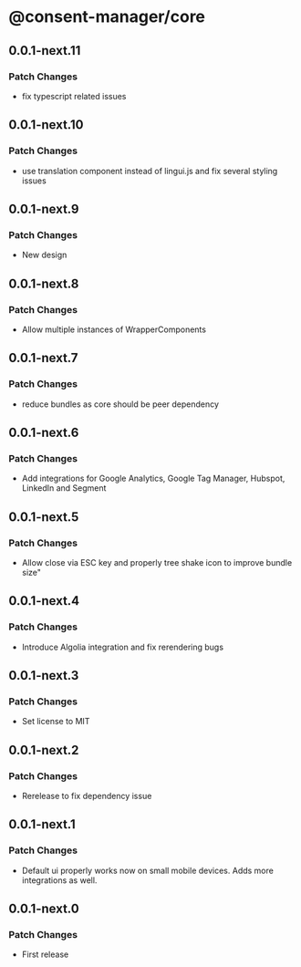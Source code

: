 # @consent-manager/core

## 0.0.1-next.11

### Patch Changes

- fix typescript related issues

## 0.0.1-next.10

### Patch Changes

- use translation component instead of lingui.js and fix several styling issues

## 0.0.1-next.9

### Patch Changes

- New design

## 0.0.1-next.8

### Patch Changes

- Allow multiple instances of WrapperComponents

## 0.0.1-next.7

### Patch Changes

- reduce bundles as core should be peer dependency

## 0.0.1-next.6

### Patch Changes

- Add integrations for Google Analytics, Google Tag Manager, Hubspot, LinkedIn and Segment

## 0.0.1-next.5

### Patch Changes

- Allow close via ESC key and properly tree shake icon to improve bundle size"

## 0.0.1-next.4

### Patch Changes

- Introduce Algolia integration and fix rerendering bugs

## 0.0.1-next.3

### Patch Changes

- Set license to MIT

## 0.0.1-next.2

### Patch Changes

- Rerelease to fix dependency issue

## 0.0.1-next.1

### Patch Changes

- Default ui properly works now on small mobile devices. Adds more integrations as well.

## 0.0.1-next.0

### Patch Changes

- First release
